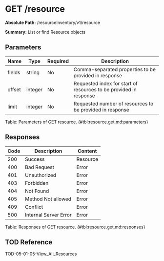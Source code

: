 <!--
    ATTENTION: This file was generated via gradle!
               Do NOT manually edit this file! Any such changes will be overwritten!
-->

# GET /resource

**Absolute Path:** /resourceInventory/v1/resource

**Summary:** List or find Resource objects

## Parameters

| Name | Type | Required | Description |
|------|------|----------|-------------|
| fields | string | No | Comma-separated properties to be provided in response |
| offset | integer | No | Requested index for start of resources to be provided in response |
| limit | integer | No | Requested number of resources to be provided in response |

Table: Parameters of GET resource. {#tbl:resource.get.md:parameters}

## Responses

| Code | Description | Content |
|------|-------------|---------|
| 200 | Success | Resource |
| 400 | Bad Request | Error |
| 401 | Unauthorized | Error |
| 403 | Forbidden | Error |
| 404 | Not Found | Error |
| 405 | Method Not allowed | Error |
| 409 | Conflict | Error |
| 500 | Internal Server Error | Error |

Table: Responses of GET resource. {#tbl:resource.get.md:responses}

## TOD Reference

TOD-05-01-05-View_All_Resources
